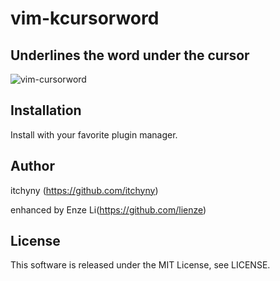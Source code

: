 # vim-kcursorword
## Underlines the word under the cursor
![vim-cursorword](https://raw.githubusercontent.com/wiki/itchyny/vim-cursorword/image/image.gif)

## Installation
Install with your favorite plugin manager.

## Author
itchyny (https://github.com/itchyny)

enhanced by Enze Li(https://github.com/lienze)

## License
This software is released under the MIT License, see LICENSE.
